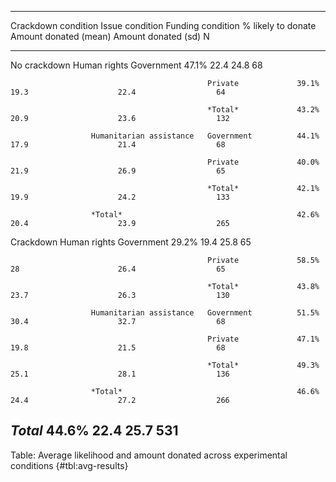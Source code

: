 
--------------------------------------------------------------------------------------------------------------------------------------------
Crackdown condition   Issue condition           Funding condition   % likely to donate   Amount donated (mean)   Amount donated (sd)   N    
--------------------- ------------------------- ------------------- -------------------- ----------------------- --------------------- -----
No crackdown          Human rights              Government          47.1%                22.4                    24.8                  68   

                                                Private             39.1%                19.3                    22.4                  64   

                                                *Total*             43.2%                20.9                    23.6                  132  

                      Humanitarian assistance   Government          44.1%                17.9                    21.4                  68   

                                                Private             40.0%                21.9                    26.9                  65   

                                                *Total*             42.1%                19.9                    24.2                  133  

                      *Total*                                       42.6%                20.4                    23.9                  265  

Crackdown             Human rights              Government          29.2%                19.4                    25.8                  65   

                                                Private             58.5%                28                      26.4                  65   

                                                *Total*             43.8%                23.7                    26.3                  130  

                      Humanitarian assistance   Government          51.5%                30.4                    32.7                  68   

                                                Private             47.1%                19.8                    21.5                  68   

                                                *Total*             49.3%                25.1                    28.1                  136  

                      *Total*                                       46.6%                24.4                    27.2                  266  

*Total*                                                             44.6%                22.4                    25.7                  531  
--------------------------------------------------------------------------------------------------------------------------------------------

Table: Average likelihood and amount donated across experimental conditions {#tbl:avg-results}

